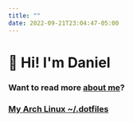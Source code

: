```yaml
---
title: ""
date: 2022-09-21T23:04:47-05:00
---
```


# 👋 Hi! I'm Daniel

### Want to  read more [about me](https://danielvelara.github.io/about/)?

### [My Arch Linux ~/.dotfiles](https://github.com/danielvelara/.dotfiles)